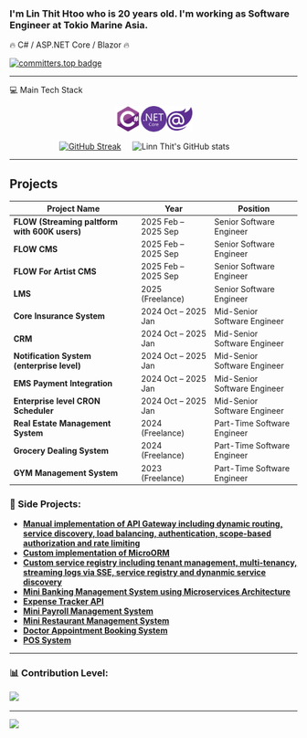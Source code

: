 ### I'm Lin Thit Htoo who is 20 years old. I'm working as Software Engineer at Tokio Marine Asia.

🔥 C# / ASP.NET Core / Blazor 🔥

[![committers.top badge](https://user-badge.committers.top/myanmar_private/Linn-Thit-Htoo.svg)](https://user-badge.committers.top/myanmar_private/Linn-Thit-Htoo)

<hr />

💻 Main Tech Stack

<div style="display:flex; justify-content: center;">
    <img src="https://github.com/devicons/devicon/blob/master/icons/csharp/csharp-original.svg" width="45"/>
    <img src="https://github.com/devicons/devicon/blob/master/icons/dotnetcore/dotnetcore-original.svg" width="45"/>
    <img src="https://github.com/devicons/devicon/blob/master/icons/blazor/blazor-original.svg" width="45"/>
</div>

<br />

<div style="display: flex; justify-content: center; align-items: center; max-width: 1000px; margin: 0 auto; gap: 20px;">
    <a href="https://git.io/streak-stats">
        <img src="https://streak-stats.demolab.com/?user=Linn-Thit-Htoo&theme=light" alt="GitHub Streak" style="width: 42%;" />
    </a>
    <img src="https://github-readme-stats.vercel.app/api?username=Linn-Thit-Htoo&show_icons=true&theme=radical" style="width: 40%" alt="Linn Thit's GitHub stats" />
</div>

<hr />

## Projects

| Project Name            | Year           | Position          |
|-------------------------|----------------|-------------------|
| **FLOW (Streaming paltform with 600K users)**          | 2025 Feb – 2025 Sep | Senior Software Engineer |
| **FLOW CMS**          | 2025 Feb – 2025 Sep | Senior Software Engineer |
| **FLOW For Artist CMS**          | 2025 Feb – 2025 Sep | Senior Software Engineer |
| **LMS**          | 2025 (Freelance) | Senior Software Engineer |
| **Core Insurance System**          | 2024 Oct – 2025 Jan | Mid-Senior Software Engineer |
| **CRM** | 2024 Oct – 2025 Jan | Mid-Senior Software Engineer |
| **Notification System (enterprise level)**          | 2024 Oct – 2025 Jan | Mid-Senior Software Engineer |
| **EMS Payment Integration**           | 2024 Oct – 2025 Jan | Mid-Senior Software Engineer |
| **Enterprise level CRON Scheduler**           | 2024 Oct – 2025 Jan | Mid-Senior Software Engineer |
| **Real Estate Management System**           | 2024 (Freelance) | Part-Time Software Engineer |
| **Grocery Dealing System**           | 2024 (Freelance) | Part-Time Software Engineer |
| **GYM Management System**           | 2023 (Freelance) | Part-Time Software Engineer |

### 🚀 Side Projects:
- **[Manual implementation of API Gateway including dynamic routing, service discovery, load balancing, authentication, scope-based authorization and rate limiting](https://github.com/Linn-Thit-Htoo/Manual-Ocelot)**
- **[Custom implementation of MicroORM](https://github.com/Linn-Thit-Htoo/PPM.MicroORM)**
- **[Custom service registry including tenant management, multi-tenancy, streaming logs via SSE, service registry and dynanmic service discovery](https://github.com/Linn-Thit-Htoo/csharp-custom-service-registry)**
- **[Mini Banking Management System using Microservices Architecture](https://github.com/Linn-Thit-Htoo/Microservices.DotNet8MiniBankingManagementSystem)**
- **[Expense Tracker API](https://github.com/Linn-Thit-Htoo/DotNet7.ExpenseTrackerApi)**
- **[Mini Payroll Management System](https://github.com/Linn-Thit-Htoo/DotNet8.MiniPayrollManagementSystem)**
- **[Mini Restaurant Management System](https://github.com/Linn-Thit-Htoo/DotNet8.MiniRestaurantManagementSystem)**
- **[Doctor Appointment Booking System](https://github.com/Linn-Thit-Htoo/DotNet8.DoctorAppointmentBookingSystem)**
- **[POS System](https://github.com/Linn-Thit-Htoo/pos_backend_csharp)**
<hr />

### 📊 Contribution Level:
<a href="https://github.com/Linn-Thit-Htoo">
    <img src="https://github-profile-summary-cards.vercel.app/api/cards/profile-details?username=Linn-Thit-Htoo&theme=radical" />
</a>

<hr />

<a href="https://visitcount.itsvg.in">
  <img src="https://visitcount.itsvg.in/api?id=Linn-Thit-Htoo&label=Profile%20Views&color=1&icon=0&pretty=false" />
</a>
